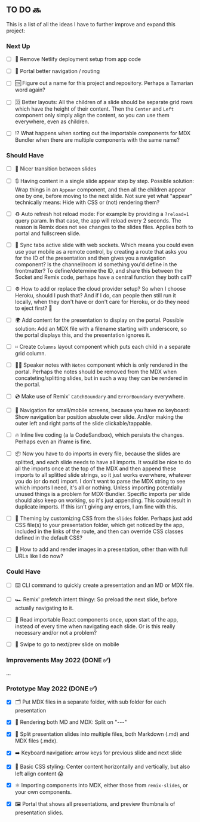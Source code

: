 ## TO DO 🔜

This is a list of all the ideas I have to further improve and expand this project:

### Next Up

- [ ] 📵 Remove Netlify deployment setup from app code

- [ ] 🚸 Portal better navigation / routing

- [ ] 🆒 Figure out a name for this project and repository. Perhaps a Tamarian word again?

- [ ] 🈁 Better layouts: All the children of a slide should be separate grid rows which have the height of their content. Then the `Center` and `Left` component only simply align the content, so you can use them everywhere, even as children.

- [ ] ⁉️ What happens when sorting out the importable components for MDX Bundler when there are multiple components with the same name?

### Should Have

- [ ] 🔁 Nicer transition between slides

- [ ] 🔃 Having content in a single slide appear step by step. Possible solution: Wrap things in an `Appear` component, and then all the children appear one by one, before moving to the next slide. Not sure yet what "appear" technically means: Hide with CSS or (not) rendering them?

- [ ] ♻️ Auto refresh hot reload mode: For example by providing a `?reload=1` query param. In that case, the app will reload every 2 seconds. The reason is Remix does not see changes to the slides files. Applies both to portal and fullscreen slide.

- [ ] 🔌 Sync tabs active slide with web sockets. Which means you could even use your mobile as a remote control, by creating a route that asks you for the ID of the presentation and then gives you a navigation component? Is the channel/room id something you'd define in the frontmatter? To define/determine the ID, and share this between the Socket and Remix code, perhaps have a central function they both call?

- [ ] ⚙️ How to add or replace the cloud provider setup? So when I choose Heroku, should I push that? And if I do, can people then still run it locally, when they don't have or don't care for Heroku, or do they need to eject first? 🤔

- [ ] 🌍 Add content for the presentation to display on the portal. Possible solution: Add an MDX file with a filename starting with underscore, so the portal displays this, and the presentation ignores it.

- [ ] ⌗ Create `Columns` layout component which puts each child in a separate grid column.

- [ ] 👩‍🏫 Speaker notes with `Notes` component which is only rendered in the portal. Perhaps the notes should be removed from the MDX when concateting/splitting slides, but in such a way they can be rendered in the portal.

- [ ] 💿 Make use of Remix' `CatchBoundary` and `ErrorBoundary` everywhere.

- [ ] 🤳 Navigation for small/mobile screens, because you have no keyboard: Show navigation bar position absolute over slide. And/or making the outer left and right parts of the slide clickable/tappable.

- [ ] 🔥 Inline live coding (a la CodeSandbox), which persists the changes. Perhaps even an iframe is fine.

- [ ] 📦 Now you have to do imports in every file, because the slides are splitted, and each slide needs to have all imports. It would be nice to do all the imports once at the top of the MDX and then append these imports to all splitted slide strings, so it just works everwhere, whatever you do (or do not) import. I don't want to parse the MDX string to see which imports I need, it's all or nothing. Unless importing potentially unused things is a problem for MDX-Bundler. Specific imports per slide should also keep on working, so it's just appending. This could result in duplicate imports. If this isn't giving any errors, I am fine with this.

- [ ] 🎡 Theming by customizing CSS from the `slides` folder. Perhaps just add CSS file(s) to your presentation folder, which get noticed by the app, included in the links of the route, and then can override CSS classes defined in the default CSS?

- [ ] 📸 How to add and render images in a presentation, other than with full URLs like I do now?

### Could Have

- [ ] ⌨️ CLI command to quickly create a presentation and an MD or MDX file.

- [ ] 🏎 Remix' prefetch intent thingy: So preload the next slide, before actually navigating to it.

- [ ] 🐞 Read importable React components once, upon start of the app, instead of every time when navigating each slide. Or is this really necessary and/or not a problem?

- [ ] 📱 Swipe to go to next/prev slide on mobile

### Improvements May 2022 (DONE ✅)

...

### Prototype May 2022 (DONE ✅)

- [x] 🗂 Put MDX files in a separate folder, with sub folder for each presentation

- [x] 📄 Rendering both MD and MDX: Split on "---"

- [x] 📃 Split presentation slides into multiple files, both Markdown (.md) and MDX files (.mdx).

- [x] ➡️ Keyboard navigation: arrow keys for previous slide and next slide

- [x] 💅 Basic CSS styling: Center content horizontally and vertically, but also left align content 😱

- [x] ⚛️ Importing components into MDX, either those from `remix-slides`, or your own components.

- [x] 🖼 Portal that shows all presentations, and preview thumbnails of presentation slides.
